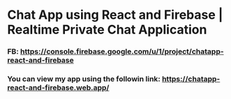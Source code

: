 # Chat App using React and Firebase | Realtime Private Chat Application


### FB: https://console.firebase.google.com/u/1/project/chatapp-react-and-firebase

### You can view my app using the followin link: https://chatapp-react-and-firebase.web.app/

